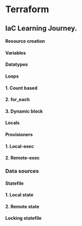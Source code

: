 # Terraform
## IaC Learning Journey.

#### Resource creation
#### Variables
#### Datatypes
#### Loops
####  1. Count based
####  2. for_each
####  3. Dynamic block
#### Locals
#### Provisioners
####  1. Local-exec
####  2. Remote-exec
### Data sources
#### Statefile
####  1. Local state
####  2. Remote state
#### Locking statefile
